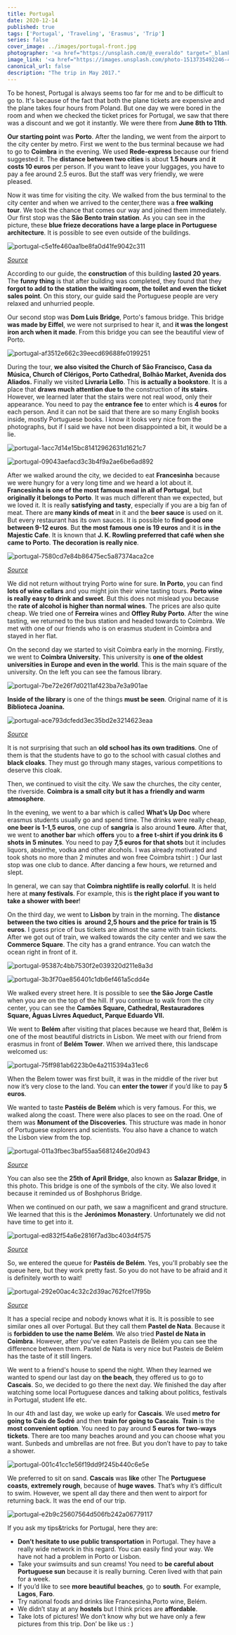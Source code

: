 ```yaml
---
title: Portugal
date: 2020-12-14
published: true
tags: ['Portugal', 'Traveling', 'Erasmus', 'Trip']
series: false
cover_image: ../images/portugal-front.jpg
photographer: '<a href="https://unsplash.com/@_everaldo" target="_blank" rel="nofollow noopener noreferrer">Everaldo Coelho</a>'
image_link: '<a href="https://images.unsplash.com/photo-1513735492246-483525079686?ixlib=rb-1.2.1&ixid=MXwxMjA3fDB8MHxwaG90by1wYWdlfHx8fGVufDB8fHw%3D&auto=format&fit=crop&w=3289&q=80" target="_blank" rel="nofollow noopener noreferrer">Unsplash</a>'
canonical_url: false
description: "The trip in May 2017."
---
```


To be honest, Portugal is always seems too far for me and to be difficult to go to. It's because of the fact that both the plane tickets are expensive and the plane takes four hours from Poland. But one day we were bored in the room and when we checked the ticket prices for Portugal, we saw that there was a discount and we got it instantly. We were there from **June 8th to 11th**.

**Our starting point** was **Porto**. After the landing, we went from the airport to the city center by metro. First we went to the bus terminal because we had to go to **Coimbra** in the evening. We used **Rede-express** because our friend suggested it. The **distance between two cities** is about **1.5 hours** and **it costs 10 euros** per person. If you want to leave your luggages, you have to pay a fee around 2.5 euros. But the staff was very friendly, we were pleased.

Now it was time for visiting the city. We walked from the bus terminal to the city center and when we arrived to the center,there was a **free walking tour**. We took the chance that comes our way and joined them immediately. Our first stop was the **São Bento train station**. As you can see in the picture, these **blue frieze decorations** **have a large place in Portuguese architecture**. It is possible to see even outside of the buildings.

![portugal-c5e1fe460aa1be8fa0d41fe9042c311](https://d1bvpoagx8hqbg.cloudfront.net/originals/portugal-c5e1fe460aa1be8fa0d41fe9042c311d.jpg "São Bento train station")

*[Source](https://static1.squarespace.com/static/52c1b397e4b0da7f332455a5/t/57da70ebd482e972e846d95d/1473933589053/?format=750w)*

According to our guide, the **construction** of this building **lasted 20 years**. The **funny thing** is that after building was completed, they found that they **forgot to add to the station the waiting room, the toilet and even the ticket sales point**. On this story, our guide said the Portuguese people are very relaxed and unhurried people.

Our second stop was **Dom Luis Bridge**, Porto's famous bridge. This bridge **was made by Eiffel**, we were not surprised to hear it, and **it was the longest iron arch when it made**. From this bridge you can see the beautiful view of Porto.

![portugal-af3512e662c39eecd69688fe0199251](https://d1bvpoagx8hqbg.cloudfront.net/originals/portugal-af3512e662c39eecd69688fe01992512.jpg "Dom Luis Bridge")

During the tour, **we also visited the Church of São Francisco, Casa da Música, Church of Clérigos, Porto Cathedral, Bolhão Market, Avenida dos Aliados.** Finally we visited **Livraria Lello**. This **is actually a bookstore**. It is a place that **draws much attention due to** the construction of **its stairs**. However, we learned later that the stairs were not real wood, only their appearance. You need to pay the **entrance fee** to enter which is **4 euros** for each person. And it can not be said that there are so many English books inside, mostly Portuguese books. I know it looks very nice from the photographs, but if I said we have not been disappointed a bit, it would be a lie.

![portugal-1acc7d14e15bc81412962631d1621c7](https://d1bvpoagx8hqbg.cloudfront.net/originals/portugal-1acc7d14e15bc81412962631d1621c7c.jpg "Livraria Lello")

![portugal-09043aefacd3c3b4f9a2ae6be6ad892](https://d1bvpoagx8hqbg.cloudfront.net/originals/portugal-09043aefacd3c3b4f9a2ae6be6ad8925.jpg "Livraria Lello")

After we walked around the city, we decided to eat **Francesinha** because we were hungry for a very long time and we heard a lot about it. **Francesinha is one of the most famous meal** **in all of Portugal**, but **originally it belongs to Porto**. It was much different than we expected, but we loved it. It is really **satisfying and tasty**, especially if you are a big fan of meat. There are **many kinds of meat** in it and the **beer sauce** is used on it. But every restaurant has its own sauces. It is possible to **find good one** **between 9-12 euros**. But **the most famous one is 19 euros** and it is **in the Majestic Cafe**. It is known that **J. K. Rowling preferred that café when she came to Porto**. **The decoration is really nice**.

![portugal-7580cd7e84b86475ec5a87374aca2ce](https://d1bvpoagx8hqbg.cloudfront.net/originals/portugal-7580cd7e84b86475ec5a87374aca2ce5.jpg "Francesinha")

*[Source](http://portuguesediner.com/tiamaria/wp-content/uploads/2015/0/francesinha1.jpg)*

We did not return without trying Porto wine for sure. **In Porto**, you can find **lots of wine cellars** and you might join their wine tasting tours. **Porto wine is really easy to drink and sweet**. But this does not mislead you because the **rate of alcohol is higher than normal wines**. The prices are also quite cheap. We tried one of **Ferreira** wines and **Offley Ruby Porto**. After the wine tasting, we returned to the bus station and headed towards to Coimbra. We met with one of our friends who is on erasmus student in Coimbra and stayed in her flat.

On the second day we started to visit Coimbra early in the morning. Firstly, we went to **Coimbra University.** This university is **one of the oldest universities in Europe and even in the world**. This is the main square of the university. On the left you can see the famous library.

![portugal-7be72e26f7d0211af423ba7e3a901ae](https://d1bvpoagx8hqbg.cloudfront.net/originals/portugal-7be72e26f7d0211af423ba7e3a901ae2.jpg "Coimbra University")

**Inside of the library** is one of the things **must be seen**. Original name of it is **Biblioteca Joanina.**

![portugal-ace793dcfedd3ec35bd2e3214623eaa](https://d1bvpoagx8hqbg.cloudfront.net/originals/portugal-ace793dcfedd3ec35bd2e3214623eaac.jpg "Biblioteca Joanina")

*[Source](http://i.imgur.com/UgsjP5Y.jpg)*

It is not surprising that such an **old school has its own traditions**. One of them is that the students have to go to the school with casual clothes and **black cloaks**. They must go through many stages, various competitions to deserve this cloak.

Then, we continued to visit the city. We saw the churches, the city center, the riverside. **Coimbra is a small city but it has a** **friendly and warm atmosphere**.

In the evening, we went to a bar which is called **What’s Up Doc** where erasmus students usually go and spend time. The drinks were really cheap, **one beer is 1-1,5 euros**, one cup of **sangria** is also around **1 euro**. After that, we went to **another bar** which **offers** you to **a free t-shirt** **if you drink its 6 shots in 5 minutes**. You need to pay **7,5 euros** **for that shots** but it includes liquors, absinthe, vodka and other alcohols. I was already motivated and took shots no more than 2 minutes and won free Coimbra tshirt : ) Our last stop was one club to dance. After dancing a few hours, we returned and slept.

In general, we can say that **Coimbra nightlife is really colorful**. It is held here at **many festivals**. For example, this is **the right place if you want to** **take a shower with beer**!

On the third day, we went to **Lisbon** by train in the morning. The **distance between the two cities is  around 2,5 hours and the price for train is 15 euros**. I guess price of bus tickets are almost the same with train tickets. After we got out of train, we walked towards the city center and we saw the **Commerce Square**. The city has a grand entrance. You can watch the ocean right in front of it.

![portugal-95387c4bb7530f2e039320d211e8a3d](https://d1bvpoagx8hqbg.cloudfront.net/originals/portugal-95387c4bb7530f2e039320d211e8a3d2.jpg "Commerce Square")

![portugal-3b3f70ae856401c1db6ef461a5cdd4e](https://d1bvpoagx8hqbg.cloudfront.net/originals/portugal-3b3f70ae856401c1db6ef461a5cdd4e1.jpg)

We walked every street here. It is possible to see **the São Jorge Castle** when you are on the top of the hill. If you continue to walk from the city center, you can see the **Camões Square, Cathedral, Restauradores Square, Àguas Livres Aqueduct, Parque Eduardo VII.**

We went to **Belém** after visiting that places because we heard that, Bel**é**m is one of the most beautiful districts in Lisbon. We meet with our friend from erasmus in front of **Belém Tower**. When we arrived there, this landscape welcomed us:

![portugal-75ff981ab6223b0e4a2115394a31ec6](https://d1bvpoagx8hqbg.cloudfront.net/originals/portugal-75ff981ab6223b0e4a2115394a31ec64.jpg "Belém Tower")

When the Belem tower was first built, it was in the middle of the river but now it’s very close to the land. You can **enter the tower** if you’d like to pay **5 euros**.

We wanted to taste **Pastéis de Belém** which is very famous. For this, we walked along the coast. There were also places to see on the road. One of them was **Monument of the Discoveries**. This structure was made in honor of Portuguese explorers and scientists. You also have a chance to watch the Lisbon view from the top.

![portugal-011a3fbec3baf55aa5681246e20d943](https://d1bvpoagx8hqbg.cloudfront.net/originals/portugal-011a3fbec3baf55aa5681246e20d943b.jpg "Monument of the Discoveries")

*[Source](https://www.askideas.com/media/81/Padrao-dos-Descobrimentos-In-Lisbon-Portugal.jpg)*

You can also see the **25th of April Bridge**, also known as **Salazar Bridge**, in this photo. This bridge is one of the symbols of the city. We also loved it because it reminded us of Boshphorus Bridge.

When we continued on our path, we saw a magnificent and grand structure. We learned that this is the **Jerónimos Monastery**. Unfortunately we did not have time to get into it.

![portugal-ed832f54a6e2816f7ad3bc403d4f575](https://d1bvpoagx8hqbg.cloudfront.net/originals/portugal-ed832f54a6e2816f7ad3bc403d4f5757.jpg "Jerónimos Monastery")

*[Source](http://lisbon-portugal-guide.com/images/750/belem-lisbon-1.jpg)*

So, we entered the queue for **Pastéis de Belém**. Yes, you'll probably see the queue here, but they work pretty fast. So you do not have to be afraid and it is definitely worth to wait!

![portugal-292e00ac4c32c2d39ac762fce17f95b](https://d1bvpoagx8hqbg.cloudfront.net/originals/portugal-292e00ac4c32c2d39ac762fce17f95bf.jpg "Pastéis de Belém")

*[Source](http://cdn1.shopmania.biz/files/s1/711344207/p/m/6/belem-custard-tarts-pasteis-de-belem-3-packs-x-6-units~541736.jpg)*

It has a special recipe and nobody knows what it is. It is possible to see similar ones all over Portugal. But they call them **Pastel de Nata**. Because it is **forbidden to use the name Belém**. We also tried **Pastel de Nata in Coimbra**. However, after you've eaten Pasteis de Belém you can see the difference between them. Pastel de Nata is very nice but Pasteis de Belém has the taste of it still lingers.

We went to a friend's house to spend the night. When they learned we wanted to spend our last day on **the beach**, they offered us to go to **Cascais**. So, we decided to go there the next day. We finished the day after watching some local Portuguese dances and talking about politics, festivals in Portugal, student life etc.

In our 4th and last day, we woke up early for **Cascais**. We used **metro for going to Cais de Sodré** and then **train for going to Cascais**. **Train** is the **most convenient option**. You need to pay around **5 euros for two-ways tickets**. There are too many beaches around and you can choose what you want. Sunbeds and umbrellas are not free. But you don’t have to pay to take a shower.

![portugal-001c41cc1e56f19dd9f245b440c6e5e](https://d1bvpoagx8hqbg.cloudfront.net/originals/portugal-001c41cc1e56f19dd9f245b440c6e5e8.jpg "Cascais")

We preferred to sit on sand. **Cascais** was **like** other The **Portuguese coasts**, **extremely rough**, because of **huge waves**. That’s why it’s difficult to swim. However, we spent all day there and then went to airport for returning back. It was the end of our trip.

![portugal-e2b9c25607564d506fb242a06779117](https://d1bvpoagx8hqbg.cloudfront.net/originals/portugal-e2b9c25607564d506fb242a06779117a.jpg "Cascais")

If you ask my tips&tricks for Portugal, here they are:

*   **Don’t hesitate to use public transportation** in Portugal. They have a really wide network in this regard. You can easily find your way. We have not had a problem in Porto or Lisbon.
*   Take your swimsuits and sun creams! You need to **be careful about Portuguese sun** because it is really burning. Ceren lived with that pain for a week.
*   If you’d like to see **more beautiful beaches**, go to **south**. For example, **Lagos**, **Faro**.
*   Try national foods and drinks like Francesinha,Porto wine, Belém.
*   We didn’t stay at any **hostels** but I think prices are **affordable**.
*   Take lots of pictures! We don’t know why but we have only a few pictures from this trip. Don’ be like us : )
